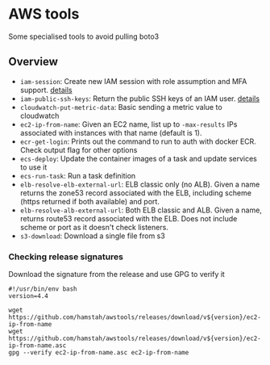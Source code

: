 # AWS tools

Some specialised tools to avoid pulling boto3

## Overview

* `iam-session`: Create new IAM session with role assumption and MFA support. [details](iam/session/)
* `iam-public-ssh-keys`: Return the public SSH keys of an IAM user. [details](iam/public-ssh-keys)
* `cloudwatch-put-metric-data`: Basic sending a metric value to cloudwatch
* `ec2-ip-from-name`: Given an EC2 name, list up to `-max-results` IPs associated with instances with that name (default is 1).
* `ecr-get-login`: Prints out the command to run to auth with docker ECR. Check output flag for other options
* `ecs-deploy`: Update the container images of a task and update services to use it
* `ecs-run-task`: Run a task definition
* `elb-resolve-elb-external-url`: ELB classic only (no ALB). Given a name returns the zone53 record associated with the ELB, including scheme (https returned if both available) and port.
* `elb-resolve-alb-external-url`: Both ELB classic and ALB. Given a name, returns route53 record associated with the ELB. Does not include scheme or port as it doesn't check listeners.
* `s3-download`: Download a single file from s3

### Checking release signatures

Download the signature from the release and use GPG to verify it

```
#!/usr/bin/env bash
version=4.4

wget https://github.com/hamstah/awstools/releases/download/v${version}/ec2-ip-from-name
wget https://github.com/hamstah/awstools/releases/download/v${version}/ec2-ip-from-name.asc
gpg --verify ec2-ip-from-name.asc ec2-ip-from-name
```
